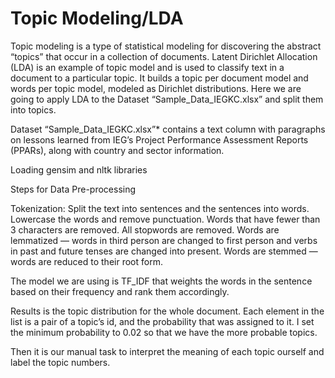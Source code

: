 # Topic Modeling/LDA
Topic modeling is a type of statistical modeling for discovering the abstract “topics” that occur in a collection of documents. Latent Dirichlet Allocation (LDA) is an example of topic model and is used to classify text in a document to a particular topic. It builds a topic per document model and words per topic model, modeled as Dirichlet distributions.
Here we are going to apply LDA to the Dataset “Sample_Data_IEGKC.xlsx” and split them into topics. 

Dataset “Sample_Data_IEGKC.xlsx”* contains a text column with paragraphs on lessons learned from IEG’s Project Performance Assessment Reports (PPARs), along with country and sector information.

Loading gensim and nltk libraries

Steps for Data Pre-processing

Tokenization: Split the text into sentences and the sentences into words. Lowercase the words and remove punctuation.
Words that have fewer than 3 characters are removed.
All stopwords are removed.
Words are lemmatized — words in third person are changed to first person and verbs in past and future tenses are changed into present.
Words are stemmed — words are reduced to their root form.

The model we are using is TF_IDF that weights the words in the sentence based on their frequency and rank them accordingly. 

Results is the topic distribution for the whole document. Each element in the list is a pair of a topic’s id, and the probability that was assigned to it. I set the minimum probability to 0.02 so that we have the more probable topics. 

Then it is our manual task to interpret the meaning of each topic ourself and label the topic numbers. 
